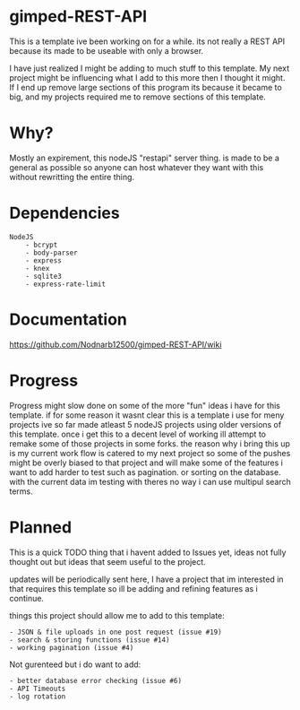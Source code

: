 # gimped-REST-API
This is a template ive been working on for a while. its not really a REST API because its made to be useable with only a browser.

I have just realized I might be adding to much stuff to this template. My next project might be influencing what I add to this more then I thought it might.
If I end up remove large sections of this program its because it became to big, and my projects required me to remove sections of this template.


# Why?
Mostly an expirement, this nodeJS "restapi" server thing. is made to be a general as possible so anyone can host whatever they want with this without rewritting the entire thing.


# Dependencies
    NodeJS
        - bcrypt
        - body-parser
        - express
        - knex
        - sqlite3
        - express-rate-limit

# Documentation

https://github.com/Nodnarb12500/gimped-REST-API/wiki

# Progress

Progress might slow done on some of the more "fun" ideas i have for this template. if for some reason it wasnt clear this is a template i use for meny projects ive so far made atleast 5 nodeJS projects using older versions of this template. once i get this to a decent level of working ill attempt to remake some of those projects in some forks. the reason why i bring this up is my current work flow is catered to my next project so some of the pushes might be overly biased to that project and will make some of the features i want to add harder to test such as pagination. or sorting on the database. with the current data im testing with theres no way i can use multipul search terms.


# Planned

This is a quick TODO thing that i havent added to Issues yet, ideas not fully thought out but ideas that seem useful to the project.

updates will be periodically sent here, I have a project that im interested in that requires this template so ill be adding and refining features as i continue.

things this project should allow me to add to this template:

    - JSON & file uploads in one post request (issue #19)
    - search & storing functions (issue #14)
    - working pagination (issue #4)

Not gurenteed but i do want to add:

    - better database error checking (issue #6)
    - API Timeouts
    - log rotation

    
